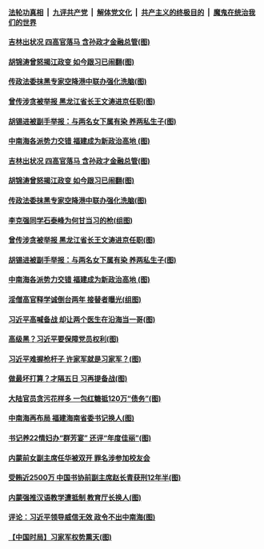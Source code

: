 ####  [法轮功真相](../../../../basic/blob/master/README.md?t=12041002) &nbsp;|&nbsp; [九评共产党](../../../../9ping.md/blob/master/README.md?t=12041002) &nbsp;|&nbsp; [解体党文化](../../../../jtdwh.md/blob/master/README.md?t=12041002)  &nbsp;|&nbsp; [共产主义的终极目的](../../../../gczydzjmd.md/blob/master/README.md?t=12041002) &nbsp;|&nbsp; [魔鬼在统治我们的世界](../../../../mgztzwmdsj.md/blob/master/README.md?t=12041002) 

#### [吉林出状况 四高官落马 含孙政才金融总管(图)](../pages/p2/954583.md?t=12041002) 

#### [胡锦涛曾怒揭江政变 如今跟习已闹翻(图)](../pages/p2/954592.md?t=12041002) 

#### [传政法委抹黑专家空降港中联办强化洗脑(图)](../pages/p2/954564.md?t=12041002) 

#### [曾传涉贪被举报 黑龙江省长王文涛进京任职(图)](../pages/p2/954486.md?t=12041002) 

#### [胡锡进被副手举报：与两名女下属有染 养两私生子(图)](../pages/p2/954470.md?t=12041002) 

#### [中南海各派势力交错 福建成为新政治高地 (图)](../pages/p2/954461.md?t=12041002) 

#### [吉林出状况 四高官落马 含孙政才金融总管(图)](../pages/p2/954583.md?t=12041002) 

#### [胡锦涛曾怒揭江政变 如今跟习已闹翻(图)](../pages/p2/954592.md?t=12041002) 

#### [传政法委抹黑专家空降港中联办强化洗脑(图)](../pages/p2/954564.md?t=12041002) 

#### [李克强同学石泰峰为何甘当习的枪(组图)](../pages/p2/954502.md?t=12041002) 

#### [曾传涉贪被举报 黑龙江省长王文涛进京任职(图)](../pages/p2/954486.md?t=12041002) 

#### [胡锡进被副手举报：与两名女下属有染 养两私生子(图)](../pages/p2/954470.md?t=12041002) 

#### [中南海各派势力交错 福建成为新政治高地 (图)](../pages/p2/954461.md?t=12041002) 

#### [淫僧高官释学诚倒台两年 接替者曝光(组图)](../pages/p2/954434.md?t=12041002) 

#### [习近平高喊备战 却让两个医生在沿海当一哥(图)](../pages/p2/954444.md?t=12041002) 

#### [高级黑？习近平要保障党员权利(图)](../pages/p2/954350.md?t=12041002) 

#### [习近平难握枪杆子 许家军就是习家军？(图)](../pages/p2/954216.md?t=12041002) 

#### [做最坏打算？才隔五日 习再提备战(图)](../pages/p2/954343.md?t=12041002) 

#### [大陆官员贪污花样多 一包红糖抵120万“债务”(图)](../pages/p2/954334.md?t=12041002) 

#### [中南海再布局 福建海南省委书记换人(图)](../pages/p2/954296.md?t=12041002) 

#### [书记养22情妇办“群芳宴” 还评“年度佳丽”(图)](../pages/p2/954213.md?t=12041002) 

#### [内蒙前女副主席任华被双开 罪名涉参加校友会](../pages/p2/954230.md?t=12041002) 

#### [受贿近2500万 中国书协前副主席赵长青获刑12年半(图)](../pages/p2/954214.md?t=12041002) 

#### [内蒙强推汉语教学遭抵制 教育厅长换人(图)](../pages/p2/954188.md?t=12041002) 

#### [评论：习近平领导威信无效 政令不出中南海(图)](../pages/p2/954199.md?t=12041002) 

#### [【中国时局】习家军权势熏天(图)](../pages/p2/954144.md?t=12041002) 

